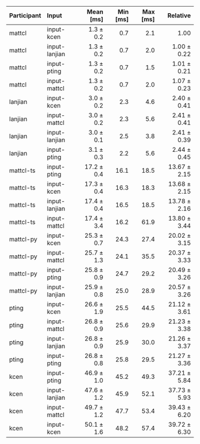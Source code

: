 | Participant | Input | Mean [ms] | Min [ms] | Max [ms] | Relative |
|:---|:---|---:|---:|---:|---:|
| mattcl | input-kcen | 1.3 ± 0.2 | 0.7 | 2.1 | 1.00 |
| mattcl | input-lanjian | 1.3 ± 0.2 | 0.7 | 2.0 | 1.00 ± 0.22 |
| mattcl | input-pting | 1.3 ± 0.2 | 0.7 | 1.5 | 1.01 ± 0.21 |
| mattcl | input-mattcl | 1.3 ± 0.2 | 0.7 | 2.0 | 1.07 ± 0.23 |
| lanjian | input-kcen | 3.0 ± 0.2 | 2.3 | 4.6 | 2.40 ± 0.41 |
| lanjian | input-mattcl | 3.0 ± 0.2 | 2.3 | 5.6 | 2.41 ± 0.41 |
| lanjian | input-lanjian | 3.0 ± 0.1 | 2.5 | 3.8 | 2.41 ± 0.39 |
| lanjian | input-pting | 3.1 ± 0.3 | 2.2 | 5.6 | 2.44 ± 0.45 |
| mattcl-ts | input-pting | 17.2 ± 0.4 | 16.1 | 18.5 | 13.67 ± 2.15 |
| mattcl-ts | input-kcen | 17.3 ± 0.4 | 16.3 | 18.3 | 13.68 ± 2.15 |
| mattcl-ts | input-lanjian | 17.4 ± 0.4 | 16.5 | 18.5 | 13.78 ± 2.16 |
| mattcl-ts | input-mattcl | 17.4 ± 3.4 | 16.2 | 61.9 | 13.80 ± 3.44 |
| mattcl-py | input-kcen | 25.3 ± 0.7 | 24.3 | 27.4 | 20.02 ± 3.15 |
| mattcl-py | input-mattcl | 25.7 ± 1.3 | 24.1 | 35.5 | 20.37 ± 3.33 |
| mattcl-py | input-pting | 25.8 ± 0.9 | 24.7 | 29.2 | 20.49 ± 3.26 |
| mattcl-py | input-lanjian | 25.9 ± 0.8 | 25.0 | 28.9 | 20.57 ± 3.26 |
| pting | input-kcen | 26.6 ± 1.9 | 25.5 | 44.5 | 21.12 ± 3.61 |
| pting | input-mattcl | 26.8 ± 0.9 | 25.6 | 29.9 | 21.23 ± 3.38 |
| pting | input-lanjian | 26.8 ± 0.9 | 25.9 | 30.0 | 21.26 ± 3.37 |
| pting | input-pting | 26.8 ± 0.8 | 25.8 | 29.5 | 21.27 ± 3.36 |
| kcen | input-pting | 46.9 ± 1.0 | 45.2 | 49.3 | 37.21 ± 5.84 |
| kcen | input-lanjian | 47.6 ± 1.2 | 45.9 | 52.1 | 37.73 ± 5.93 |
| kcen | input-mattcl | 49.7 ± 1.2 | 47.7 | 53.4 | 39.43 ± 6.20 |
| kcen | input-kcen | 50.1 ± 1.6 | 48.2 | 57.4 | 39.72 ± 6.30 |
